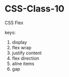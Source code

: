 # CSS-Class-10

CSS Flex

keys:
1. display
2. flex wrap
3. justify content
4. flex direction
5. aline items
6. gap